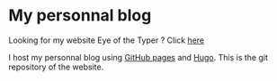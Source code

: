 # My personnal blog

Looking for my website Eye of the Typer ? Click [here](https://eyeofthetyper.ca)

I host my personnal blog using [GitHub pages](https://pages.github.com) and [Hugo](https://gohugo.io). This is the git repository of the website.